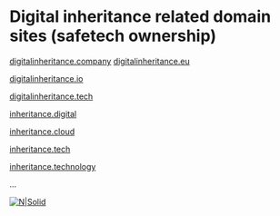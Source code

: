 
# Digital inheritance related domain sites (safetech ownership)

  [digitalinheritance.company](https://digitalinheritance.company) 
  [digitalinheritance.eu](https://digitalinheritance.eu)
  
  [digitalinheritance.io](https://digitalinheritance.io)
  
  [digitalinheritance.tech](https://digitalinheritance.tech)
  
  [inheritance.digital](https://inheritance.digital)

  [inheritance.cloud](https://inheritance.cloud)
  
  [inheritance.tech](https://inheritance.tech)
  
  [inheritance.technology](https://inheritance.technology)
  
  ...

[![N|Solid](https://github.com/Safehaven-io/Media/blob/master/Banner.png)](https://safehaven.io/)
